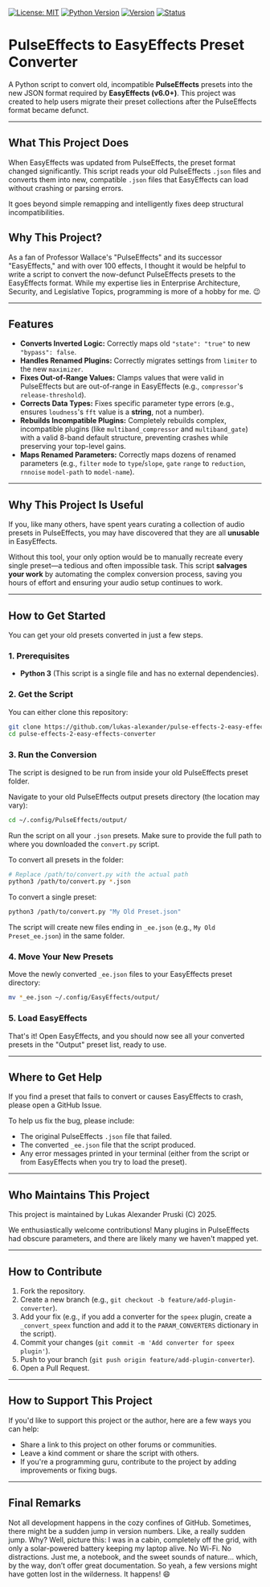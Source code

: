 [![License: MIT](https://img.shields.io/badge/License-MIT-yellow.svg)](https://opensource.org/licenses/MIT)
[![Python Version](https://img.shields.io/badge/python-3.6%2B-blue.svg)](https://www.python.org/)
[![Version](https://img.shields.io/badge/version-0.6-blue.svg)](https://github.com/lukas-alexander/pulse-effects-2-easy-effects-converter)
[![Status](https://img.shields.io/badge/status-active-success.svg)](https://github.com/lukas-alexander/pulse-effects-2-easy-effects-converter)

# PulseEffects to EasyEffects Preset Converter

A Python script to convert old, incompatible **PulseEffects** presets into the new JSON format required by **EasyEffects (v6.0+)**. This project was created to help users migrate their preset collections after the PulseEffects format became defunct.

---

## What This Project Does

When EasyEffects was updated from PulseEffects, the preset format changed significantly. This script reads your old PulseEffects `.json` files and converts them into new, compatible `.json` files that EasyEffects can load without crashing or parsing errors.

It goes beyond simple remapping and intelligently fixes deep structural incompatibilities.

## Why This Project?

As a fan of Professor Wallace's "PulseEffects" and its successor "EasyEffects," and with over 100 effects, I thought it would be helpful to write a script to convert the now-defunct PulseEffects presets to the EasyEffects format. While my expertise lies in Enterprise Architecture, Security, and Legislative Topics, programming is more of a hobby for me. 😉

---

## Features

* **Converts Inverted Logic:** Correctly maps old `"state": "true"` to new `"bypass": false`.
* **Handles Renamed Plugins:** Correctly migrates settings from `limiter` to the new `maximizer`.
* **Fixes Out-of-Range Values:** Clamps values that were valid in PulseEffects but are out-of-range in EasyEffects (e.g., `compressor`'s `release-threshold`).
* **Corrects Data Types:** Fixes specific parameter type errors (e.g., ensures `loudness`'s `fft` value is a **string**, not a number).
* **Rebuilds Incompatible Plugins:** Completely rebuilds complex, incompatible plugins (like `multiband_compressor` and `multiband_gate`) with a valid 8-band default structure, preventing crashes while preserving your top-level gains.
* **Maps Renamed Parameters:** Correctly maps dozens of renamed parameters (e.g., `filter` `mode` to `type`/`slope`, `gate` `range` to `reduction`, `rnnoise` `model-path` to `model-name`).

---

## Why This Project Is Useful

If you, like many others, have spent years curating a collection of audio presets in PulseEffects, you may have discovered that they are all **unusable** in EasyEffects.

Without this tool, your only option would be to manually recreate every single preset—a tedious and often impossible task. This script **salvages your work** by automating the complex conversion process, saving you hours of effort and ensuring your audio setup continues to work.

---

## How to Get Started

You can get your old presets converted in just a few steps.

### 1. Prerequisites

* **Python 3** (This script is a single file and has no external dependencies).

### 2. Get the Script

You can either clone this repository:

```bash
git clone https://github.com/lukas-alexander/pulse-effects-2-easy-effects-converter.git
cd pulse-effects-2-easy-effects-converter
````

### 3. Run the Conversion

The script is designed to be run from inside your old PulseEffects preset folder.

Navigate to your old PulseEffects output presets directory (the location may vary):

```bash
cd ~/.config/PulseEffects/output/
```

Run the script on all your `.json` presets. Make sure to provide the full path to where you downloaded the `convert.py` script.

To convert all presets in the folder:

```bash
# Replace /path/to/convert.py with the actual path
python3 /path/to/convert.py *.json
```

To convert a single preset:

```bash
python3 /path/to/convert.py "My Old Preset.json"
```

The script will create new files ending in `_ee.json` (e.g., `My Old Preset_ee.json`) in the same folder.

### 4. Move Your New Presets

Move the newly converted `_ee.json` files to your EasyEffects preset directory:

```bash
mv *_ee.json ~/.config/EasyEffects/output/
```

### 5. Load EasyEffects

That's it! Open EasyEffects, and you should now see all your converted presets in the "Output" preset list, ready to use.

---

## Where to Get Help

If you find a preset that fails to convert or causes EasyEffects to crash, please open a GitHub Issue.

To help us fix the bug, please include:

* The original PulseEffects `.json` file that failed.
* The converted `_ee.json` file that the script produced.
* Any error messages printed in your terminal (either from the script or from EasyEffects when you try to load the preset).

---

## Who Maintains This Project

This project is maintained by Lukas Alexander Pruski (C) 2025.

We enthusiastically welcome contributions! Many plugins in PulseEffects had obscure parameters, and there are likely many we haven't mapped yet.

---

## How to Contribute

1. Fork the repository.
2. Create a new branch (e.g., `git checkout -b feature/add-plugin-converter`).
3. Add your fix (e.g., if you add a converter for the `speex` plugin, create a `_convert_speex` function and add it to the `PARAM_CONVERTERS` dictionary in the script).
4. Commit your changes (`git commit -m 'Add converter for speex plugin'`).
5. Push to your branch (`git push origin feature/add-plugin-converter`).
6. Open a Pull Request.

---

## How to Support This Project

If you'd like to support this project or the author, here are a few ways you can help:

* Share a link to this project on other forums or communities.
* Leave a kind comment or share the script with others.
* If you're a programming guru, contribute to the project by adding improvements or fixing bugs.

---

## Final Remarks

Not all development happens in the cozy confines of GitHub. Sometimes, there might be a sudden jump in version numbers. Like, a really sudden jump. Why? Well, picture this: I was in a cabin, completely off the grid, with only a solar-powered battery keeping my laptop alive. No Wi-Fi. No distractions. Just me, a notebook, and the sweet sounds of nature… which, by the way, don’t offer great documentation. So yeah, a few versions might have gotten lost in the wilderness. It happens! 😄
